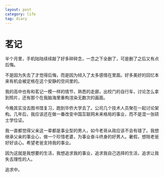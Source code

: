 ```yaml
---
layout: post
category: life
tag: diary
---
```



茗记
===

半个月里，手机陆陆续续敲了好多碎碎念，一念之下全删了，可是删了之后又有点后悔。



不是因为失去了才觉得后悔，而是因为倾入了太多感情在里面。好多美好的回忆本来有机会被定格在这个安静的空间里的。



我的高中也有和茗记一模一样的情节，熟悉的走廊，出校门的自行车，讨论怎么拿到照片，还有那个在我脑海里重构渲染无数次的画面。



今晚其实没去图书馆复习，跑到华侨大学去了。公司几个技术人员聚在一起讨论架构。几年后，我应该还在做一番改变中国互联网未来格局的事业，而不是混一张硕士学位证。

我一直都觉得父亲这一辈都是事业型的男人，如今老哥从政应该不会有错了。我想继承父亲的事业心，做一个珍惜老婆，为事业奋斗终身的好男人。暑假，想陪老爸好好谈心。希望老爸支持我的事业。



因为这就是我想要的生活，我想追求我的事业，追求我自己选择的生活，追求让我失去理性的人。

追求中。
